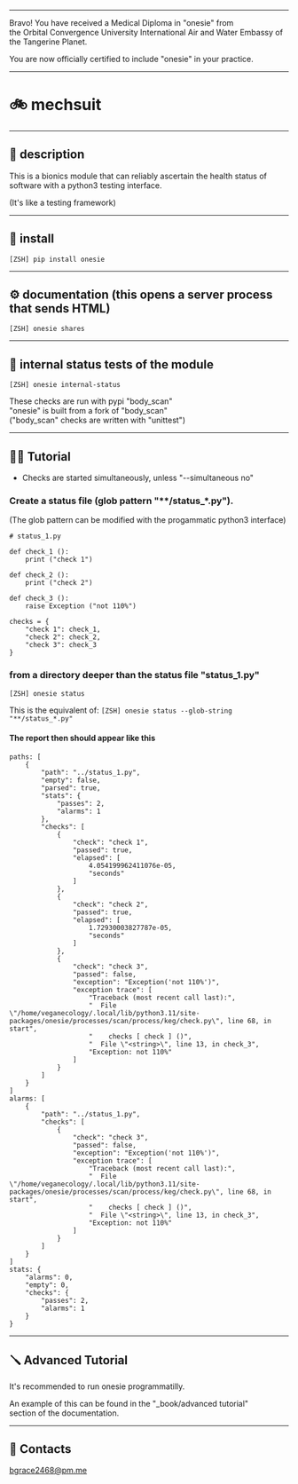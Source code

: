 


******

Bravo!  You have received a Medical Diploma in "onesie" from   
the Orbital Convergence University International Air and Water Embassy of the Tangerine Planet.  

You are now officially certified to include "onesie" in your practice.

******


# 🚲 mechsuit

---

## 🔧 description
This is a bionics module that can reliably
ascertain the health status of software with
a python3 testing interface.

(It's like a testing framework)
		
---		
		
## 🦾 install
`[ZSH] pip install onesie`

---
	
## ⚙️ documentation (this opens a server process that sends HTML)
`[ZSH] onesie shares`
	
---	
	
## 🔩 internal status tests of the module
`[ZSH] onesie internal-status`
	
These checks are run with pypi "body_scan"  
"onesie" is built from a fork of "body_scan"  
("body_scan" checks are written with "unittest")  
	
---

## 🚴🏻 Tutorial
- Checks are started simultaneously, unless "--simultaneous no"</p>
	
### Create a status file (glob pattern "**/status_*.py").
(The glob pattern can be modified with the progammatic python3 interface)
```		
# status_1.py

def check_1 ():
	print ("check 1")
	
def check_2 ():
	print ("check 2")
	
def check_3 ():
	raise Exception ("not 110%")

checks = {
	"check 1": check_1,
	"check 2": check_2,
	"check 3": check_3
}
```
		
### from a directory deeper than the status file "status_1.py"
`[ZSH] onesie status`

This is the equivalent of:
`[ZSH] onesie status --glob-string "**/status_*.py"`


#### The report then should appear like this
```
paths: [
	{
		"path": "../status_1.py",
		"empty": false,
		"parsed": true,
		"stats": {
			"passes": 2,
			"alarms": 1
		},
		"checks": [
			{
				"check": "check 1",
				"passed": true,
				"elapsed": [
					4.054199962411076e-05,
					"seconds"
				]
			},
			{
				"check": "check 2",
				"passed": true,
				"elapsed": [
					1.72930003827787e-05,
					"seconds"
				]
			},
			{
				"check": "check 3",
				"passed": false,
				"exception": "Exception('not 110%')",
				"exception trace": [
					"Traceback (most recent call last):",
					"  File \"/home/veganecology/.local/lib/python3.11/site-packages/onesie/processes/scan/process/keg/check.py\", line 68, in start",
					"    checks [ check ] ()",
					"  File \"<string>\", line 13, in check_3",
					"Exception: not 110%"
				]
			}
		]
	}
]
alarms: [
	{
		"path": "../status_1.py",
		"checks": [
			{
				"check": "check 3",
				"passed": false,
				"exception": "Exception('not 110%')",
				"exception trace": [
					"Traceback (most recent call last):",
					"  File \"/home/veganecology/.local/lib/python3.11/site-packages/onesie/processes/scan/process/keg/check.py\", line 68, in start",
					"    checks [ check ] ()",
					"  File \"<string>\", line 13, in check_3",
					"Exception: not 110%"
				]
			}
		]
	}
]
stats: {
	"alarms": 0,
	"empty": 0,
	"checks": {
		"passes": 2,
		"alarms": 1
	}
}
```
	
---

## 🪛 Advanced Tutorial

It's recommended to run onesie programmatilly.  

An example of this can be found in the "_book/advanced tutorial"  
section of the documentation.

---

## 🦿 Contacts
bgrace2468@pm.me
	
		
		
	
